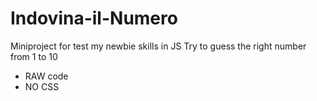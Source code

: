# Indovina-il-Numero
Miniproject for test my newbie skills in JS
Try to guess the right number from 1 to 10
- RAW code 
- NO CSS
